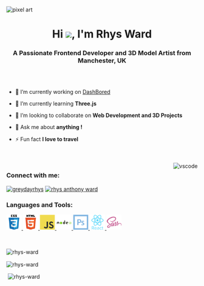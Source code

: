 <img src="https://exploringbits.com/wp-content/uploads/2022/01/discord-banner-4.gif" alt="pixel art" width="900px" height="300px"  align="center"/>
<h1 align="center">Hi <img src="https://media.giphy.com/media/hvRJCLFzcasrR4ia7z/giphy.gif" width="25px"/>, I'm Rhys Ward</h1>
<h3 align="center">A Passionate Frontend Developer and 3D Model Artist from Manchester, UK</h3>
<br>
<br>



- 🔭 I’m currently working on [DashBored](https://github.com/Ben-Mostyn/DashboredFE)

- 🌱 I’m currently learning **Three.js**

- 👯 I’m looking to collaborate on **Web Development and 3D Projects**

- 💬 Ask me about **anything !**

- ⚡ Fun fact **I love to travel**

<br>
<br>
<img src="https://media4.giphy.com/media/3ohrygAnH3QLVxC3Pq/giphy.gif?cid=ecf05e47myc7duuwdm22en9bosz0ez6wcb3hugh7tkkno64u&rid=giphy.gif&ct=g" align="right" height="300" alt="vscode">


<h3 align="left">Connect with me:</h3>
<p align="left">
<a href="https://twitter.com/greydayrhys" target="blank"><img align="center" src="https://raw.githubusercontent.com/rahuldkjain/github-profile-readme-generator/master/src/images/icons/Social/twitter.svg" alt="greydayrhys" height="30" width="40" /></a>
<a href="https://linkedin.com/in/rhys anthony ward" target="blank"><img align="center" src="https://raw.githubusercontent.com/rahuldkjain/github-profile-readme-generator/master/src/images/icons/Social/linked-in-alt.svg" alt="rhys anthony ward" height="30" width="40" /></a>
</p>

<h3 align="left">Languages and Tools:</h3>
<p align="left"> <a href="https://www.w3schools.com/css/" target="_blank" rel="noreferrer"> <img src="https://raw.githubusercontent.com/devicons/devicon/master/icons/css3/css3-original-wordmark.svg" alt="css3" width="40" height="40"/> </a> <a href="https://www.w3.org/html/" target="_blank" rel="noreferrer"> <img src="https://raw.githubusercontent.com/devicons/devicon/master/icons/html5/html5-original-wordmark.svg" alt="html5" width="40" height="40"/> </a> <a href="https://developer.mozilla.org/en-US/docs/Web/JavaScript" target="_blank" rel="noreferrer"> <img src="https://raw.githubusercontent.com/devicons/devicon/master/icons/javascript/javascript-original.svg" alt="javascript" width="40" height="40"/> </a> <a href="https://nodejs.org" target="_blank" rel="noreferrer"> <img src="https://raw.githubusercontent.com/devicons/devicon/master/icons/nodejs/nodejs-original-wordmark.svg" alt="nodejs" width="40" height="40"/> </a> <a href="https://www.photoshop.com/en" target="_blank" rel="noreferrer"> <img src="https://raw.githubusercontent.com/devicons/devicon/master/icons/photoshop/photoshop-line.svg" alt="photoshop" width="40" height="40"/> </a> <a href="https://reactjs.org/" target="_blank" rel="noreferrer"> <img src="https://raw.githubusercontent.com/devicons/devicon/master/icons/react/react-original-wordmark.svg" alt="react" width="40" height="40"/> </a> <a href="https://sass-lang.com" target="_blank" rel="noreferrer"> <img src="https://raw.githubusercontent.com/devicons/devicon/master/icons/sass/sass-original.svg" alt="sass" width="40" height="40"/> </a> </p>
<br>
<p align="left"><img align="center" src="https://github-readme-stats.vercel.app/api/top-langs?username=rhys-ward&show_icons=true&locale=en&layout=compact&theme=tokyonight&show" alt="rhys-ward" /></p>



<p><img align="center" src="https://github-readme-streak-stats.herokuapp.com/?user=rhys-ward&theme=tokyonight&show" alt="rhys-ward"  height = "200"/></p>
<p >&nbsp;<img align="center" src="https://github-readme-stats.vercel.app/api?username=rhys-ward&theme=tokyonight&show_icons=true&locale=en" alt="rhys-ward" theme="tokyonight"/></p>






